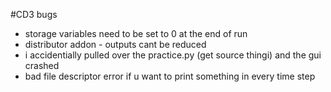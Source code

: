 #CD3 bugs

-	storage variables need to be set to 0 at the end of run
-	distributor addon - outputs cant be reduced
-	i accidentially pulled over the practice.py (get source thingi) and the gui crashed
-	bad file descriptor error if u want to print something in every time step


